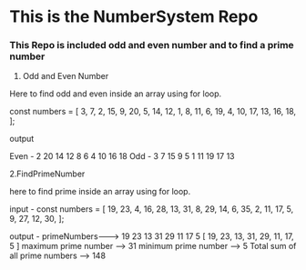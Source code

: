 <h1>This is the NumberSystem Repo</h1>

<h3>This Repo is included odd and even number and to find a prime number</h3>


1. Odd and Even Number

Here to find odd and even inside an array using for loop.

const numbers = [
    3, 7, 2, 15, 9, 20, 5, 14, 12, 1, 8, 11, 6, 19, 4, 10, 17, 13, 16, 18,
  ];

output 

Even - 2 20 14 12 8 6 4 10 16 18 
Odd - 3 7 15 9 5 1 11 19 17 13 

2.FindPrimeNumber

here to find prime inside an array using for loop.


input -
const numbers = [
    19, 23, 4, 16, 28, 13, 31, 8, 29, 14, 6, 35, 2, 11, 17, 5, 9, 27, 12, 30,
  ];

output -
primeNumbers---> 19 23 13 31 29 11 17 5 
[
  19, 23, 13, 31,
  29, 11, 17,  5
]
maximum prime number --> 31
minimum prime number --> 5
Total sum of all prime numbers --> 148